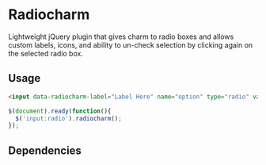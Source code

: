 # Radiocharm
Lightweight jQuery plugin that gives charm to radio boxes and allows custom labels, icons, and ability to un-check selection by clicking again on the selected radio box.

Usage
-----------

~~~ html
<input data-radiocharm-label="Label Here" name="option" type="radio" value="Value Here" />
~~~

~~~ js
$(document).ready(function(){
  $('input:radio').radiocharm();
});
~~~

Dependencies
-----------

[Font Awesome]: http://fontawesome.io
